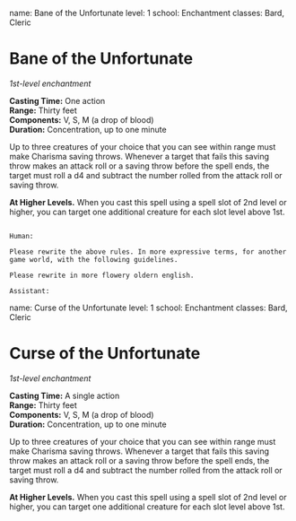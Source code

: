 name: Bane of the Unfortunate
level: 1
school: Enchantment
classes: Bard, Cleric

# Bane of the Unfortunate
_1st-level enchantment_ 

**Casting Time:** One action   
**Range:** Thirty feet   
**Components:** V, S, M (a drop of blood)   
**Duration:** Concentration, up to one minute 

Up to three creatures of your choice that you can see within range must make Charisma saving throws. Whenever a target that fails this saving throw makes an attack roll or a saving throw before the spell ends, the target must roll a d4 and subtract the number rolled from the attack roll or saving throw. 

**At Higher Levels.** When you cast this spell using a spell slot of 2nd level or higher, you can target one additional creature for each slot level above 1st. 
```

Human:

Please rewrite the above rules. In more expressive terms, for another game world, with the following guidelines.

Please rewrite in more flowery oldern english.

Assistant:
```
name: Curse of the Unfortunate
level: 1
school: Enchantment
classes: Bard, Cleric

# Curse of the Unfortunate
_1st-level enchantment_ 

**Casting Time:** A single action   
**Range:** Thirty feet   
**Components:** V, S, M (a drop of blood)   
**Duration:** Concentration, up to one minute 

Up to three creatures of your choice that you can see within range must make Charisma saving throws. Whenever a target that fails this saving throw makes an attack roll or a saving throw before the spell ends, the target must roll a d4 and subtract the number rolled from the attack roll or saving throw. 

**At Higher Levels.** When you cast this spell using a spell slot of 2nd level or higher, you can target one additional creature for each slot level above 1st. 
